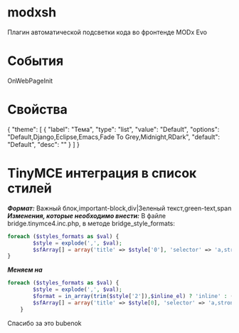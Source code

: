 # modxsh
Плагин автоматической подсветки кода во фронтенде MODx Evo
# События
OnWebPageInit
# Свойства
{
      "theme": [
        {
          "label": "Тема",
          "type": "list",
          "value": "Default",
          "options": "Default,Django,Eclipse,Emacs,Fade To Grey,Midnight,RDark",
          "default": "Default",
          "desc": ""
        }
      ]
    }
# TinyMCE интеграция в список стилей
***Формат:*** Важный блок,important-block,div|Зеленый текст,green-text,span
***Изменения, которые необходимо внести:***
В файле bridge.tinymce4.inc.php, в методе bridge_style_formats:
```php
foreach ($styles_formats as $val) {
        $style = explode(',', $val);
        $sfArray[] = array('title' => $style['0'], 'selector' => 'a,strong,em,p,h1,h2,h3,h4,h5,h6,td,th,div,ul,ol,li,table,tr,span,img', 'classes' => $style['1']);
}
```
***Меняем на***
```php
foreach ($styles_formats as $val) {
        $style = explode(',', $val);
        $format = in_array(trim($style['2']),$inline_el) ? 'inline' : (in_array(trim($style['2']),$block_el) ? 'block' : '');
        $sfArray[] = array('title' => $style[0], 'selector' => 'a,strong,em,p,h1,h2,h3,h4,h5,h6,td,th,div,ul,ol,li,table,tr,span,img', 'classes' => trim($style[1]), $format => trim($style[2]));
    }
```
Спасибо за это bubenok